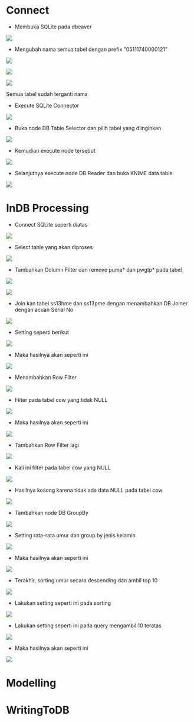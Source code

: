 # Connect

- Membuka SQLite pada dbeaver 

![](Dokumentasi/connect_to_database.png)

- Mengubah nama semua tabel dengan prefix "05111740000121"

![](Dokumentasi/rename_table.png)

![](Dokumentasi/rename_table-2.png)

![](Dokumentasi/rename_table-3.png)

Semua tabel sudah terganti nama

- Execute SQLite Connector

![](Dokumentasi/execute_SQLite_Connector.png)

- Buka node DB Table Selector dan pilih tabel yang diinginkan

![](Dokumentasi/choose_table.png)

- Kemudian execute node tersebut

![](Dokumentasi/DB_Table_Selector-2.PNG)

- Selanjutnya execute node DB Reader dan buka KNIME data table

![](Dokumentasi/DB_Reader.PNG)

# InDB Processing

- Connect SQLite seperti diatas

![](Dokumentasi/2-CONNECT.PNG)

- Select table yang akan diproses

![](Dokumentasi/2-SELECT_TABLE.PNG)

- Tambahkan Column Filter dan remove puma* dan pwgtp* pada tabel

![](Dokumentasi/2-COL_FILTER.PNG)

![](Dokumentasi/2-SETTING_PUMA_PWGTP.PNG)

- Join kan tabel ss13hme dan ss13pme dengan menambahkan DB Joiner dengan acuan Serial No

![](Dokumentasi/2-INNERJOIN_SERIALNO.PNG)

- Setting seperti berikut

![](Dokumentasi/2-INNERJOIN_SERIALNO_SET.PNG)

- Maka hasilnya akan seperti ini

![](Dokumentasi/2-INNERJOIN_SERIALNO_RES.PNG)

- Menambahkan Row Filter

![](Dokumentasi/2-ROWFILTER_COWNOTNULL.PNG)

- Filter pada tabel cow yang tidak NULL

![](Dokumentasi/2-ROWFILTER_COWNOTNULL_SET.PNG)

- Maka hasilnya akan seperti ini

![](Dokumentasi/2-ROWFILTER_COWNOTNULL_RES.PNG)

- Tambahkan Row Filter lagi

![](Dokumentasi/2-ROWFILTER_COWNULL.PNG)

- Kali ini filter pada tabel cow yang NULL

![](Dokumentasi/2-ROWFILTER_COWNULL_SET.PNG)

- Hasilnya kosong karena tidak ada data NULL pada tabel cow

![](Dokumentasi/2-ROWFILTER_COWNULL_RES.PNG)

- Tambahkan node DB GroupBy

![](Dokumentasi/2-GROUPBY.PNG)

- Setting rata-rata umur dan group by jenis kelamin

![](Dokumentasi/2-GROUPBY_SET.PNG)

- Maka hasilnya akan seperti ini

![](Dokumentasi/2-GROUPBY_RES.PNG)

- Terakhir, sorting umur secara descending dan ambil top 10

![](Dokumentasi/2-SORTBYAGEP.PNG)

- Lakukan setting seperti ini pada sorting

![](Dokumentasi/2-SORTBYAGEP_SET.PNG)

- Lakukan setting seperti ini pada query mengambil 10 teratas

![](Dokumentasi/2-SORTBYAGEP_SET-2.PNG)

- Maka hasilnya akan seperti ini

![](Dokumentasi/2-SORTBYAGEP_RES.PNG)


# Modelling


# WritingToDB
